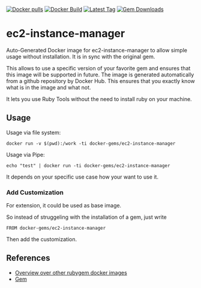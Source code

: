 [![Docker pulls](https://img.shields.io/docker/pulls/rubygem/ec2-instance-manager.svg)](https://hub.docker.com/r/rubygem/ec2-instance-manager/)
[![Docker Build](https://img.shields.io/docker/automated/rubygem/ec2-instance-manager.svg)](https://hub.docker.com/r/rubygem/ec2-instance-manager/)
[![Latest Tag](https://img.shields.io/github/tag/docker-rubygem/ec2-instance-manager.svg)](https://hub.docker.com/r/rubygem/ec2-instance-manager/)
[![Gem Downloads](https://img.shields.io/gem/dt/ec2-instance-manager.svg)](https://rubygems.org/gems/ec2-instance-manager/)
# ec2-instance-manager

Auto-Generated Docker image for ec2-instance-manager to allow simple usage without installation.
It is in sync with the original gem.

This allows to use a specific version of your favorite gem and ensures that this image will be supported in future.
The image is generated automatically from a github repository by Docker Hub.
This ensures that you exactly know what is in the image and what not.

It lets you use Ruby Tools without the need to install ruby on your machine.

## Usage

Usage via file system:

`docker run -v $(pwd):/work -ti docker-gems/ec2-instance-manager`

Usage via Pipe:

`echo "test" | docker run -ti docker-gems/ec2-instance-manager`

It depends on your specific use case how your want to use it.

### Add Customization

For extension, it could be used as base image.

So instead of struggeling with the installation of a gem, just write

`FROM docker-gems/ec2-instance-manager`

Then add the customization.

## References

 - [Overview over other rubygem docker images](https://github.com/thinkbot/docker-rubygem)
 - [Gem](https://rubygems.org/gems/ec2-instance-manager/)
